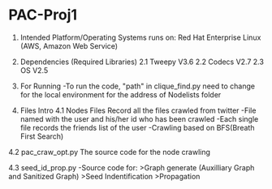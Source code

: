 # PAC-Proj1
1. Intended Platform/Operating Systems runs on:
  Red Hat Enterprise Linux (AWS, Amazon Web Service)
  
2. Dependencies (Required Libraries)
  2.1 Tweepy V3.6
  2.2 Codecs V2.7
  2.3 OS V2.5
  
3. For Running
  -To run the code, "path" in clique_find.py need to change for the local environment for the address of Nodelists folder
  
4. Files Intro
  4.1 Nodes Files 
  Record all the files crawled from twitter
  -File named with the user and his/her id who has been crawled
  -Each single file records the friends list of the user
  -Crawling based on BFS(Breath First Search)

  4.2 pac_craw_opt.py
  The source code for the node crawling

  4.3 seed_id_prop.py
  -Source code for:
    >Graph generate (Auxilliary Graph and Sanitized Graph) 
    >Seed Indentification
    >Propagation


